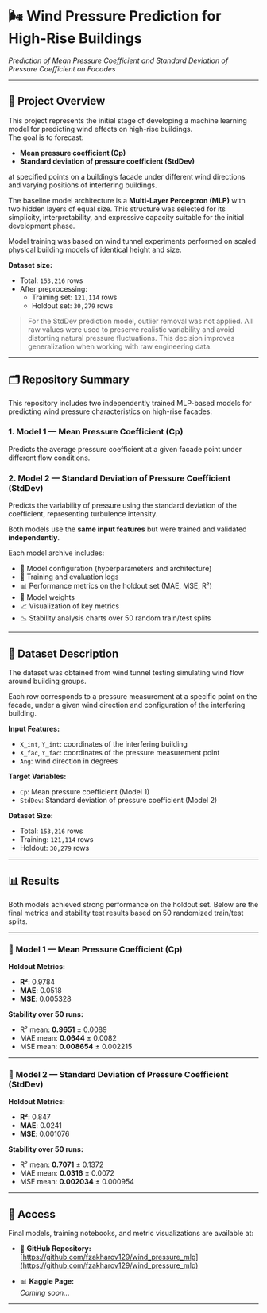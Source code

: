 # 🌬️ Wind Pressure Prediction for High-Rise Buildings  
*Prediction of Mean Pressure Coefficient and Standard Deviation of Pressure Coefficient on Facades*

---

## 📌 Project Overview

This project represents the initial stage of developing a machine learning model for predicting wind effects on high-rise buildings.  
The goal is to forecast:

- **Mean pressure coefficient (Cp)**
- **Standard deviation of pressure coefficient (StdDev)**

at specified points on a building’s facade under different wind directions and varying positions of interfering buildings.

The baseline model architecture is a **Multi-Layer Perceptron (MLP)** with two hidden layers of equal size. This structure was selected for its simplicity, interpretability, and expressive capacity suitable for the initial development phase.

Model training was based on wind tunnel experiments performed on scaled physical building models of identical height and size.

**Dataset size:**
- Total: `153,216` rows  
- After preprocessing:
  - Training set: `121,114` rows  
  - Holdout set: `30,279` rows

> For the StdDev prediction model, outlier removal was not applied. All raw values were used to preserve realistic variability and avoid distorting natural pressure fluctuations. This decision improves generalization when working with raw engineering data.

---

## 🗂️ Repository Summary

This repository includes two independently trained MLP-based models for predicting wind pressure characteristics on high-rise facades:

### 1. Model 1 — **Mean Pressure Coefficient (Cp)**
Predicts the average pressure coefficient at a given facade point under different flow conditions.

### 2. Model 2 — **Standard Deviation of Pressure Coefficient (StdDev)**
Predicts the variability of pressure using the standard deviation of the coefficient, representing turbulence intensity.

Both models use the **same input features** but were trained and validated **independently**.

Each model archive includes:
- 🔧 Model configuration (hyperparameters and architecture)
- 📜 Training and evaluation logs
- 📊 Performance metrics on the holdout set (MAE, MSE, R²)
- 🧠 Model weights
- 📈 Visualization of key metrics
- 📉 Stability analysis charts over 50 random train/test splits

---

## 📑 Dataset Description

The dataset was obtained from wind tunnel testing simulating wind flow around building groups.

Each row corresponds to a pressure measurement at a specific point on the facade, under a given wind direction and configuration of the interfering building.

**Input Features:**
- `X_int`, `Y_int`: coordinates of the interfering building
- `X_fac`, `Y_fac`: coordinates of the pressure measurement point
- `Ang`: wind direction in degrees

**Target Variables:**
- `Cp`: Mean pressure coefficient (Model 1)
- `StdDev`: Standard deviation of pressure coefficient (Model 2)

**Dataset Size:**
- Total: `153,216` rows  
- Training: `121,114` rows  
- Holdout: `30,279` rows

---

## 📊 Results

Both models achieved strong performance on the holdout set. Below are the final metrics and stability test results based on 50 randomized train/test splits.

---

### 🔹 Model 1 — Mean Pressure Coefficient (Cp)

**Holdout Metrics:**
- **R²**: 0.9784  
- **MAE**: 0.0518  
- **MSE**: 0.005328  

**Stability over 50 runs:**
- R² mean: **0.9651** ± 0.0089  
- MAE mean: **0.0644** ± 0.0082  
- MSE mean: **0.008654** ± 0.002215  

---

### 🔹 Model 2 — Standard Deviation of Pressure Coefficient (StdDev)

**Holdout Metrics:**
- **R²**: 0.847  
- **MAE**: 0.0241  
- **MSE**: 0.001076  

**Stability over 50 runs:**
- R² mean: **0.7071** ± 0.1372  
- MAE mean: **0.0316** ± 0.0072  
- MSE mean: **0.002034** ± 0.000954  

---

## 🔗 Access

Final models, training notebooks, and metric visualizations are available at:

- 📂 **GitHub Repository:**  
  [https://github.com/fzakharov129/wind_pressure_mlp](https://github.com/fzakharov129/wind_pressure_mlp)

- 📊 **Kaggle Page:**  
  *Coming soon...*

---
